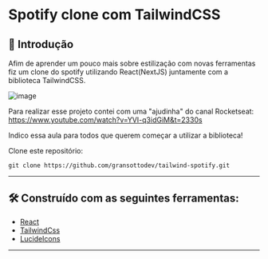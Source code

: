 # Spotify clone com TailwindCSS

## 🚀 Introdução

Afim de aprender um pouco mais sobre estilização com novas ferramentas fiz um clone do spotify utilizando React(NextJS) juntamente com a biblioteca
TailwindCSS.

![image](https://github.com/gransottodev/tailwind-spotify/assets/101595139/d8a4028e-64a6-49bf-b5ab-e0afde196efc)

Para realizar esse projeto contei com uma "ajudinha" do canal Rocketseat:
https://www.youtube.com/watch?v=YVI-q3idGiM&t=2330s

Indico essa aula para todos que querem começar a utilizar a biblioteca!

Clone este repositório:
```
git clone https://github.com/gransottodev/tailwind-spotify.git
```
---

## 🛠️ Construído com as seguintes ferramentas:

* [React](https://react.dev)
* [TailwindCss](https://tailwindui.com/)
* [LucideIcons](https://lucide.dev)

---
